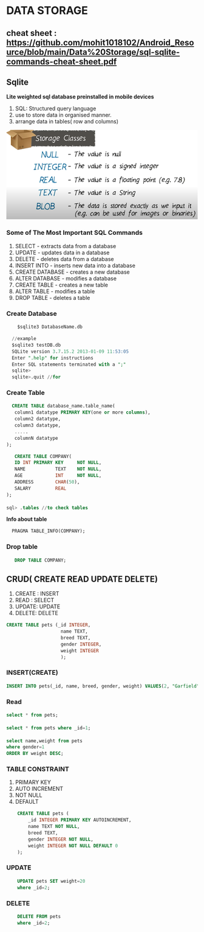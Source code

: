 # DATA STORAGE
## cheat sheet : https://github.com/mohit1018102/Android_Resource/blob/main/Data%20Storage/sql-sqlite-commands-cheat-sheet.pdf
## Sqlite
**Lite weighted sql database preinstalled in mobile devices**
1. SQL: Structured query language
2. use to store data in organised manner.
3. arrange data in tables( row and columns)
<p align="center"><img src="img/storage.PNG"/></p>

### Some of The Most Important SQL Commands
1. SELECT - extracts data from a database
2. UPDATE - updates data in a database
3. DELETE - deletes data from a database
4. INSERT INTO - inserts new data into a database
5. CREATE DATABASE - creates a new database
6. ALTER DATABASE - modifies a database
7. CREATE TABLE - creates a new table
8. ALTER TABLE - modifies a table
9. DROP TABLE - deletes a table

### Create Database
```sql
    $sqlite3 DatabaseName.db
```
```sql
  //example
  $sqlite3 testDB.db
  SQLite version 3.7.15.2 2013-01-09 11:53:05
  Enter ".help" for instructions
  Enter SQL statements terminated with a ";"
  sqlite>
  sqlite>.quit //for 
```
### Create Table
```sql
  CREATE TABLE database_name.table_name(
   column1 datatype PRIMARY KEY(one or more columns),
   column2 datatype,
   column3 datatype,
   .....
   columnN datatype
);
```

```sql
   CREATE TABLE COMPANY(
   ID INT PRIMARY KEY     NOT NULL,
   NAME           TEXT    NOT NULL,
   AGE            INT     NOT NULL,
   ADDRESS        CHAR(50),
   SALARY         REAL
);

sql> .tables //to check tables
```

**Info about table**<br>

```sql
  PRAGMA TABLE_INFO(COMPANY);
```

### Drop table
```sql
   DROP TABLE COMPANY;
```

## CRUD( CREATE READ UPDATE DELETE)
1. CREATE : INSERT
2. READ : SELECT
3. UPDATE: UPDATE 
4. DELETE: DELETE

```sql
CREATE TABLE pets (_id INTEGER, 
                    name TEXT, 
                    breed TEXT, 
                    gender INTEGER, 
                    weight INTEGER
                    );
```

### INSERT(CREATE)
```sql
INSERT INTO pets(_id, name, breed, gender, weight) VALUES(2, "Garfield", "Tabby", 1, 8);
```
### Read
```sql
select * from pets;

select * from pets where _id=1;

select name,weight from pets 
where gender=1 
ORDER BY weight DESC;
```

### TABLE CONSTRAINT
1. PRIMARY KEY
2. AUTO INCREMENT
3. NOT NULL
4. DEFAULT<Value>  
```sql
    CREATE TABLE pets (
        _id INTEGER PRIMARY KEY AUTOINCREMENT,
        name TEXT NOT NULL,
        breed TEXT,
        gender INTEGER NOT NULL,
        weight INTEGER NOT NULL DEFAULT 0
    );
```

### UPDATE 
```sql
    UPDATE pets SET weight=20
    where _id=2;
```
    
### DELETE
```sql
    DELETE FROM pets 
    where _id=2;
```


